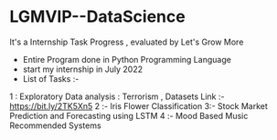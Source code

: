 # LGMVIP--DataScience
It's a Internship Task Progress , evaluated by Let's Grow More
- Entire Program done in Python Programming Language
- start my internship in July 2022
- List of Tasks :- 

1 : Exploratory Data analysis : Terrorism , Datasets Link :- https://bit.ly/2TK5Xn5
2 :- Iris Flower Classification
3:- Stock Market Prediction and Forecasting using LSTM
4 :- Mood Based Music Recommended Systems

